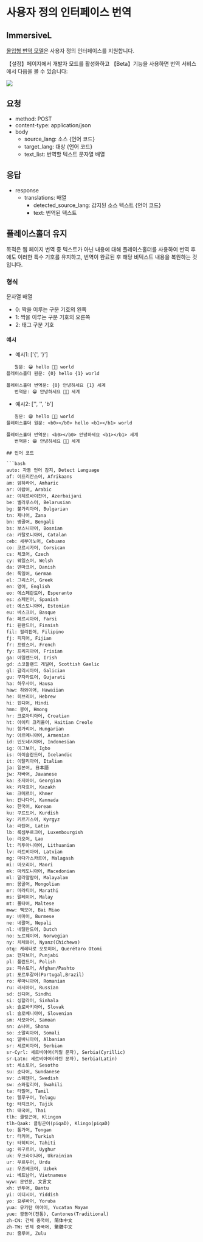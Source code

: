 # 사용자 정의 인터페이스 번역

## ImmersiveL

[몰입형 번역 모델](https://github.com/immersive-translate/ImmersiveL)은 사용자 정의 인터페이스를 지원합니다.

【설정】페이지에서 개발자 모드를 활성화하고 【Beta】기능을 사용하면 번역 서비스에서 다음을 볼 수 있습니다:

![](https://s.immersivetranslate.com/assets/20231026-125902.jpeg)

## 요청

- method: POST
- content-type: application/json
- body
  - source_lang: 소스 \{언어 코드\}
  - target_lang: 대상 \{언어 코드\}
  - text_list: 번역할 텍스트 문자열 배열

## 응답

- response
  - translations: 배열
    - detected_source_lang: 감지된 소스 텍스트 \{언어 코드\}
    - text: 번역된 텍스트

## 플레이스홀더 유지

목적은 웹 페이지 번역 중 텍스트가 아닌 내용에 대해 플레이스홀더를 사용하여 번역 후에도 이러한 특수 기호를 유지하고, 번역이 완료된 후 해당 비텍스트 내용을 복원하는 것입니다.

### 형식

문자열 배열

- 0: 짝을 이루는 구분 기호의 왼쪽
- 1: 짝을 이루는 구분 기호의 오른쪽
- 2: 태그 구분 기호

#### 예시

- 예시1: ['{', '}']

```
   원문: 😁 hello 👏🏻 world
플레이스홀더 원문: {0} hello {1} world

플레이스홀더 번역문: {0} 안녕하세요 {1} 세계
   번역문: 😁 안녕하세요 👏🏻 세계
```

- 예시2: ['', '', 'b']

````
   원문: 😁 hello 👏🏻 world
플레이스홀더 원문: <b0></b0> hello <b1></b1> world

플레이스홀더 번역문: <b0></b0> 안녕하세요 <b1></b1> 세계
   번역문: 😁 안녕하세요 👏🏻 세계

## 언어 코드

```bash
auto: 자동 언어 감지, Detect Language
af: 아프리칸스어, Afrikaans
am: 암하라어, Amharic
ar: 아랍어, Arabic
az: 아제르바이잔어, Azerbaijani
be: 벨라루스어, Belarusian
bg: 불가리아어, Bulgarian
tn: 제나어, Zana
bn: 벵골어, Bengali
bs: 보스니아어, Bosnian
ca: 카탈로니아어, Catalan
ceb: 세부아노어, Cebuano
co: 코르시카어, Corsican
cs: 체코어, Czech
cy: 웨일스어, Welsh
da: 덴마크어, Danish
de: 독일어, German
el: 그리스어, Greek
en: 영어, English
eo: 에스페란토어, Esperanto
es: 스페인어, Spanish
et: 에스토니아어, Estonian
eu: 바스크어, Basque
fa: 페르시아어, Farsi
fi: 핀란드어, Finnish
fil: 필리핀어, Filipino
fj: 피지어, Fijian
fr: 프랑스어, French
fy: 프리지아어, Frisian
ga: 아일랜드어, Irish
gd: 스코틀랜드 게일어, Scottish Gaelic
gl: 갈리시아어, Galician
gu: 구자라트어, Gujarati
ha: 하우사어, Hausa
haw: 하와이어, Hawaiian
he: 히브리어, Hebrew
hi: 힌디어, Hindi
hmn: 몽어, Hmong
hr: 크로아티아어, Croatian
ht: 아이티 크리올어, Haitian Creole
hu: 헝가리어, Hungarian
hy: 아르메니아어, Armenian
id: 인도네시아어, Indonesian
ig: 이그보어, Igbo
is: 아이슬란드어, Icelandic
it: 이탈리아어, Italian
ja: 일본어, 日本語
jw: 자바어, Javanese
ka: 조지아어, Georgian
kk: 카자흐어, Kazakh
km: 크메르어, Khmer
kn: 칸나다어, Kannada
ko: 한국어, Korean
ku: 쿠르드어, Kurdish
ky: 키르기스어, Kyrgyz
la: 라틴어, Latin
lb: 룩셈부르크어, Luxembourgish
lo: 라오어, Lao
lt: 리투아니아어, Lithuanian
lv: 라트비아어, Latvian
mg: 마다가스카르어, Malagash
mi: 마오리어, Maori
mk: 마케도니아어, Macedonian
ml: 말라얄람어, Malayalam
mn: 몽골어, Mongolian
mr: 마라티어, Marathi
ms: 말레이어, Malay
mt: 몰타어, Maltese
mww: 백모어, Bai Miao
my: 버마어, Burmese
ne: 네팔어, Nepali
nl: 네덜란드어, Dutch
no: 노르웨이어, Norwegian
ny: 치체와어, Nyanz(Chichewa)
otq: 케레타로 오토미어, Querétaro Otomi
pa: 펀자브어, Punjabi
pl: 폴란드어, Polish
ps: 파슈토어, Afghan/Pashto
pt: 포르투갈어(Portugal,Brazil)
ro: 루마니아어, Romanian
ru: 러시아어, Russian
sd: 신디어, Sindhi
si: 싱할라어, Sinhala
sk: 슬로바키아어, Slovak
sl: 슬로베니아어, Slovenian
sm: 사모아어, Samoan
sn: 쇼나어, Shona
so: 소말리아어, Somali
sq: 알바니아어, Albanian
sr: 세르비아어, Serbian
sr-Cyrl: 세르비아어(키릴 문자), Serbia(Cyrillic)
sr-Latn: 세르비아어(라틴 문자), Serbia(Latin)
st: 세소토어, Sesotho
su: 순다어, Sundanese
sv: 스웨덴어, Swedish
sw: 스와힐리어, Swahili
ta: 타밀어, Tamil
te: 텔루구어, Telugu
tg: 타지크어, Tajik
th: 태국어, Thai
tlh: 클링곤어, Klingon
tlh-Qaak: 클링곤어(piqaD), Klingo(piqaD)
to: 통가어, Tongan
tr: 터키어, Turkish
ty: 타히티어, Tahiti
ug: 위구르어, Uyghur
uk: 우크라이나어, Ukrainian
ur: 우르두어, Urdu
uz: 우즈베크어, Uzbek
vi: 베트남어, Vietnamese
wyw: 문언문, 文言文
xh: 반투어, Bantu
yi: 이디시어, Yiddish
yo: 요루바어, Yoruba
yua: 유카탄 마야어, Yucatan Mayan
yue: 광동어(전통), Cantones(Traditional)
zh-CN: 간체 중국어, 简体中文
zh-TW: 번체 중국어, 繁體中文
zu: 줄루어, Zulu
````
